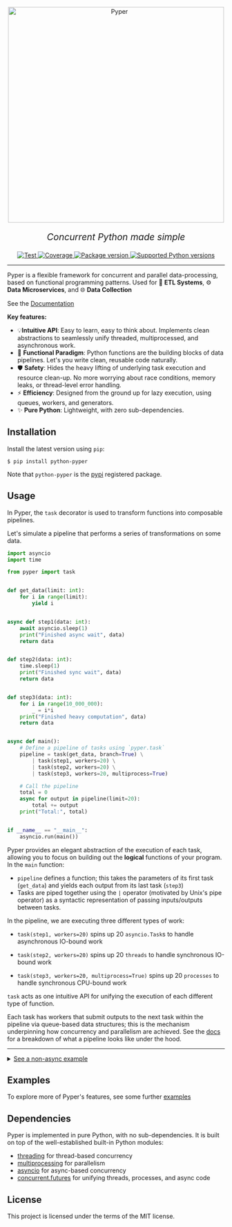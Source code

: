 <p align="center">
  <img src="https://raw.githubusercontent.com/pyper-dev/pyper/refs/heads/main/docs/src/assets/img/pyper.png" alt="Pyper" style="width: 500px;">
</p>
<p align="center" style="font-size: 1.5em;">
    <em>Concurrent Python made simple</em>
</p>

<p align="center">
<a href="https://github.com/pyper-dev/pyper/actions/workflows/test.yml" target="_blank">
    <img src="https://github.com/pyper-dev/pyper/actions/workflows/test.yml/badge.svg" alt="Test">
</a>
<a href="https://coveralls.io/github/pyper-dev/pyper" target="_blank">
    <img src="https://coveralls.io/repos/github/pyper-dev/pyper/badge.svg" alt="Coverage">
</a>
<a href="https://pypi.org/project/python-pyper" target="_blank">
    <img src="https://img.shields.io/pypi/v/python-pyper?color=%2334D058&label=pypi%20package" alt="Package version">
</a>
<a href="https://pypi.org/project/python-pyper" target="_blank">
    <img src="https://img.shields.io/pypi/pyversions/python-pyper.svg?color=%2334D058" alt="Supported Python versions">
</a>
</p>

---

Pyper is a flexible framework for concurrent and parallel data-processing, based on functional programming patterns. Used for 🔀 **ETL Systems**, ⚙️ **Data Microservices**, and 🌐 **Data Collection**

See the [Documentation](https://pyper-dev.github.io/pyper/)

**Key features:**

* 💡**Intuitive API**: Easy to learn, easy to think about. Implements clean abstractions to seamlessly unify threaded, multiprocessed, and asynchronous work.
* 🚀 **Functional Paradigm**: Python functions are the building blocks of data pipelines. Let's you write clean, reusable code naturally.
* 🛡️ **Safety**: Hides the heavy lifting of underlying task execution and resource clean-up. No more worrying about race conditions, memory leaks, or thread-level error handling.
* ⚡ **Efficiency**: Designed from the ground up for lazy execution, using queues, workers, and generators.
* ✨ **Pure Python**: Lightweight, with zero sub-dependencies.

## Installation

Install the latest version using `pip`:

```console
$ pip install python-pyper
```

Note that `python-pyper` is the [pypi](https://pypi.org/project/python-pyper) registered package.

## Usage

In Pyper, the `task` decorator is used to transform functions into composable pipelines.

Let's simulate a pipeline that performs a series of transformations on some data. 

```python
import asyncio
import time

from pyper import task


def get_data(limit: int):
    for i in range(limit):
        yield i


async def step1(data: int):
    await asyncio.sleep(1)
    print("Finished async wait", data)
    return data


def step2(data: int):
    time.sleep(1)
    print("Finished sync wait", data)
    return data


def step3(data: int):
    for i in range(10_000_000):
        _ = i*i
    print("Finished heavy computation", data)
    return data


async def main():
    # Define a pipeline of tasks using `pyper.task`
    pipeline = task(get_data, branch=True) \
        | task(step1, workers=20) \
        | task(step2, workers=20) \
        | task(step3, workers=20, multiprocess=True)

    # Call the pipeline
    total = 0
    async for output in pipeline(limit=20):
        total += output
    print("Total:", total)


if __name__ == "__main__":
    asyncio.run(main())
```

Pyper provides an elegant abstraction of the execution of each task, allowing you to focus on building out the **logical** functions of your program. In the `main` function:

* `pipeline` defines a function; this takes the parameters of its first task (`get_data`) and yields each output from its last task (`step3`)
* Tasks are piped together using the `|` operator (motivated by Unix's pipe operator) as a syntactic representation of passing inputs/outputs between tasks.

In the pipeline, we are executing three different types of work:

* `task(step1, workers=20)` spins up 20 `asyncio.Task`s to handle asynchronous IO-bound work

* `task(step2, workers=20)` spins up 20 `threads` to handle synchronous IO-bound work 

* `task(step3, workers=20, multiprocess=True)` spins up 20 `processes` to handle synchronous CPU-bound work

`task` acts as one intuitive API for unifying the execution of each different type of function.

Each task has workers that submit outputs to the next task within the pipeline via queue-based data structures; this is the mechanism underpinning how concurrency and parallelism are achieved. See the [docs](https://pyper-dev.github.io/pyper/docs/UserGuide/BasicConcepts) for a breakdown of what a pipeline looks like under the hood.

---

</details>

<details markdown="1">
<summary><u>See a non-async example</u></summary>

<br>

Pyper pipelines are by default non-async, as long as their tasks are defined as synchronous functions. For example:

```python
import time

from pyper import task


def get_data(limit: int):
    for i in range(limit):
        yield i

def step1(data: int):
    time.sleep(1)
    print("Finished sync wait", data)
    return data

def step2(data: int):
    for i in range(10_000_000):
        _ = i*i
    print("Finished heavy computation", data)
    return data


def main():
    pipeline = task(get_data, branch=True) \
        | task(step1, workers=20) \
        | task(step2, workers=20, multiprocess=True)
    total = 0
    for output in pipeline(limit=20):
        total += output
    print("Total:", total)


if __name__ == "__main__":
    main()
```

A pipeline consisting of _at least one asynchronous function_ becomes an `AsyncPipeline`, which exposes the same usage API, provided `async` and `await` syntax in the obvious places. This makes it effortless to combine synchronously defined and asynchronously defined functions where need be.

</details>

## Examples

To explore more of Pyper's features, see some further [examples](https://pyper-dev.github.io/pyper/docs/Examples)

## Dependencies

Pyper is implemented in pure Python, with no sub-dependencies. It is built on top of the well-established built-in Python modules:
* [threading](https://docs.python.org/3/library/threading.html) for thread-based concurrency
* [multiprocessing](https://docs.python.org/3/library/multiprocessing.html) for parallelism
* [asyncio](https://docs.python.org/3/library/asyncio.html) for async-based concurrency
* [concurrent.futures](https://docs.python.org/3/library/concurrent.futures.html) for unifying threads, processes, and async code

## License

This project is licensed under the terms of the MIT license.